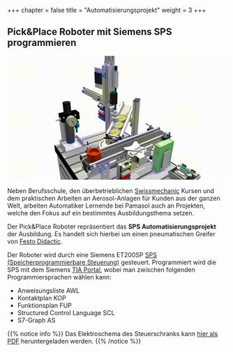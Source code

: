 +++
chapter = false
title = "Automatisierungsprojekt"
weight = 3
+++

## Pick&Place Roboter mit Siemens SPS programmieren

![Festo Pick&Place Robot](./images/festo_pick_n_place.de.gif)

Neben Berufsschule, den überbetrieblichen [Swissmechanic](https://www.swissmechanic.ch/) Kursen und dem praktischen Arbeiten an Aerosol-Anlagen für Kunden aus der ganzen Welt, arbeiten Automatiker Lernende bei Pamasol auch an Projekten, welche den Fokus auf ein bestimmtes Ausbildungsthema setzen.

Der Pick&Place Roboter repräsentiert das **SPS Automatisierungsprojekt** der Ausbildung. Es handelt sich hierbei um einen pneumatischen Greifer von [Festo Didactic](https://www.festo-didactic.ch/).

Der Roboter wird durch eine Siemens ET200SP [SPS (Speicherprogrammierbare Steuerung)](https://de.wikipedia.org/wiki/Speicherprogrammierbare_Steuerung) gesteuert. Programmiert wird die SPS mit dem Siemens [TIA Portal](https://de.wikipedia.org/wiki/Totally_Integrated_Automation), wobei man zwischen folgenden Programmiersprachen wählen kann:

* Anweisungsliste AWL
* Kontaktplan KOP
* Funktionsplan FUP
* Structured Control Language SCL
* S7-Graph AS

{{% notice info %}}
Das Elektroschema des Steuerschranks kann [hier als PDF](./docs/Pick_and_Placer.de.pdf) heruntergeladen werden.
{{% /notice %}}